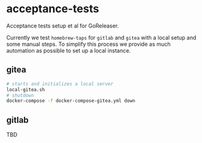 # acceptance-tests
Acceptance tests setup et al for GoReleaser.

Currently we test `homebrew-taps` for `gitlab` and `gitea` with a local
setup and some manual steps. To simplify this process we provide as much
automation as possible to set up a local instance.

## gitea
```sh
# starts and initializes a local server
local-gitea.sh
# shutdown
docker-compose -f docker-compose-gitea.yml down
```

## gitlab
TBD